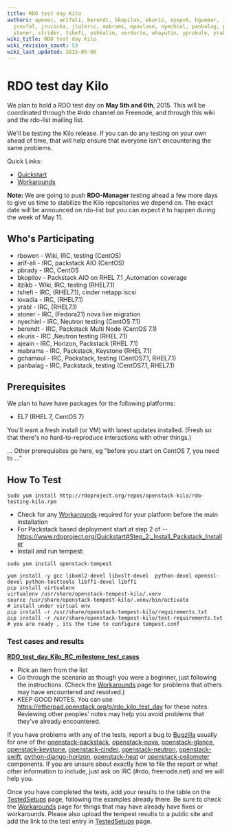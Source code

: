 ```yaml
---
title: RDO test day Kilo
authors: apevec, arifali, berendt, bkopilov, ekuris, eyepv6, hguemar, iovadia, itzikb,
  jcoufal, jruzicka, jtaleric, mabrams, mpavlase, nyechiel, panbalag, pixelbeat, rbowen,
  stoner, strider, tshefi, ushkalim, verdurin, whayutin, yprokule, yrabl
wiki_title: RDO test day Kilo
wiki_revision_count: 53
wiki_last_updated: 2015-05-06
---
```


# RDO test day Kilo

We plan to hold a RDO test day on **May 5th and 6th**, 2015. This will be coordinated through the #rdo channel on Freenode, and through this wiki and the rdo-list mailing list.

We'll be testing the Kilo release. If you can do any testing on your own ahead of time, that will help ensure that everyone isn't encountering the same problems.

Quick Links:

*   [Quickstart](Quickstart)
*   [Workarounds](Workarounds)

**Note:** We are going to push **RDO-Manager** testing ahead a few more days to give us time to stabilize the Kilo repositories we depend on. The exact date will be announced on rdo-list but you can expect it to happen during the week of May 11.

## Who's Participating

*   rbowen - Wiki, IRC, testing (CentOS)
*   arif-ali - IRC, packstack AIO (CentOS)
*   pbrady - IRC, CentOS
*   bkopilov - Packstack AIO on RHEL 7.1 ,Automation coverage
*   itzikb - Wiki, IRC, testing (RHEL7.1)
*   tshefi - IRC, (RHEL7.1), cinder netapp iscsi
*   iovadia - IRC, (RHEL7.1)
*   yrabl - IRC, (RHEL7.1)
*   stoner - IRC, (Fedora21) nova live migration
*   nyechiel - IRC, Neutron testing (CentOS 7.1)
*   berendt - IRC, Packstack Multi Node (CentOS 7.1)
*   ekuris - IRC ,Neutron testing (RHEL 7.1)
*   ajeain - IRC, Horizon, Packstack (RHEL 7.1)
*   mabrams - IRC, Packstack, Keystone (RHEL 7.1)
*   gchamoul - IRC, Packstack, testing (CentOS7.1, RHEL7.1)
*   panbalag - IRC, Packstack, testing (CentOS7.1, RHEL7.1)

## Prerequisites

We plan to have have packages for the following platforms:

*   EL7 (RHEL 7, CentOS 7)

You'll want a fresh install (or VM) with latest updates installed. (Fresh so that there's no hard-to-reproduce interactions with other things.)

... Other prerequisites go here, eg "before you start on CentOS 7, you need to ..."

## How To Test

    sudo yum install http://rdoproject.org/repos/openstack-kilo/rdo-testing-kilo.rpm

*   Check for any [ Workarounds](Workarounds) required for your platform before the main installation
*   For Packstack based deployment start at step 2 of -- <https://www.rdoproject.org/Quickstart#Step_2:_Install_Packstack_Installer>
*   Install and run tempest:

<!-- -->

    sudo yum install openstack-tempest

    yum install -y gcc libxml2-devel libxslt-devel  python-devel openssl-devel python-testtools libffi-devel libffi
    pip install virtualenv 
    virtualenv /usr/share/openstack-tempest-kilo/.venv
    source /usr/share/openstack-tempest-kilo/.venv/bin/activate
    # install under virtual env
    pip install -r /usr/share/openstack-tempest-kilo/requirements.txt
    pip install -r /usr/share/openstack-tempest-kilo/test-requirements.txt
    # you are ready , its the time to configure tempest.conf

### Test cases and results

**[RDO_test_day_Kilo_RC_milestone_test_cases](RDO_test_day_Kilo_RC_milestone_test_cases)**

*   Pick an item from the list
*   Go through the scenario as though you were a beginner, just following the instructions. (Check the [ Workarounds](Workarounds) page for problems that others may have encountered and resolved.)
*   KEEP GOOD NOTES. You can use <https://etherpad.openstack.org/p/rdo_kilo_test_day> for these notes. Reviewing other peoples' notes may help you avoid problems that they've already encountered.

If you have problems with any of the tests, report a bug to [Bugzilla](https://bugzilla.redhat.com) usually for one of the [openstack-packstack](https://bugzilla.redhat.com/enter_bug.cgi?product=RDO&version=18&component=openstack-packstack), [openstack-nova](https://bugzilla.redhat.com/enter_bug.cgi?product=RDO&version=18&component=openstack-nova), [openstack-glance](https://bugzilla.redhat.com/enter_bug.cgi?product=RDO&version=18&component=openstack-glance), [openstack-keystone](https://bugzilla.redhat.com/enter_bug.cgi?product=RDO&version=18&component=openstack-keystone), [openstack-cinder](https://bugzilla.redhat.com/enter_bug.cgi?product=RDO&version=18&component=openstack-cinder), [openstack-neutron](https://bugzilla.redhat.com/enter_bug.cgi?product=RDO&version=18&component=openstack-neutron), [openstack-swift](https://bugzilla.redhat.com/enter_bug.cgi?product=RDO&version=18&component=openstack-swift), [python-django-horizon](https://bugzilla.redhat.com/enter_bug.cgi?product=RDO&version=18&component=python-django-horizon), [openstack-heat](https://bugzilla.redhat.com/enter_bug.cgi?product=RDO&version=18&component=openstack-heat) or [openstack-ceilometer](https://bugzilla.redhat.com/enter_bug.cgi?product=RDO&version=18&component=openstack-ceilometer) components. If you are unsure about exactly how to file the report or what other information to include, just ask on IRC (#rdo, freenode.net) and we will help you.

Once you have completed the tests, add your results to the table on the [TestedSetups](RDO_test_day_Kilo_RC_milestone_test_cases) page, following the examples already there. Be sure to check the [ Workarounds](Workarounds) page for things that may have already have fixes or workarounds. Please also upload the tempest results to a public site and add the link to the test entry in [TestedSetups](RDO_test_day_Kilo_RC_milestone_test_cases) page.
